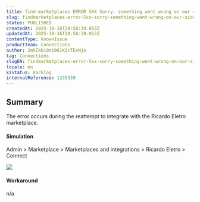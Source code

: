 ```yaml
---
title: find-marketplaces ERROR 5XX Sorry, something went wrong on our side
slug: findmarketplaces-error-5xx-sorry-something-went-wrong-on-our-side
status: PUBLISHED
createdAt: 2025-10-16T20:58:39.053Z
updatedAt: 2025-10-16T20:58:39.053Z
contentType: knownIssue
productTeam: Connections
author: 2mXZkbi0oi061KicTExNjo
tag: Connections
slugEN: findmarketplaces-error-5xx-sorry-something-went-wrong-on-our-side
locale: en
kiStatus: Backlog
internalReference: 1235339
---
```


## Summary


The error occurs during the reattempt to integrate with the Ricardo Eletro marketplace.


#### Simulation



Admin > Marketplace > Marketplaces and integrations > Ricardo Eletro > Connect

 ![](https://vtexhelp.zendesk.com/attachments/token/NGEmOlXo52LZgVBg692pAm0ow/?name=image.png)


#### Workaround


n/a



